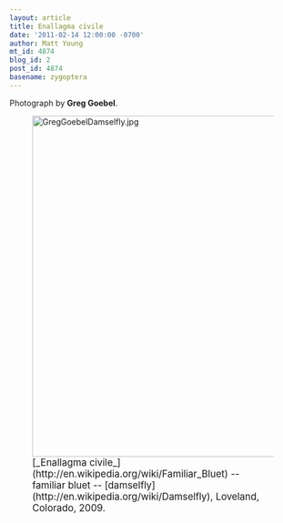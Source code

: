 ```yaml
---
layout: article
title: Enallagma civile
date: '2011-02-14 12:00:00 -0700'
author: Matt Young
mt_id: 4874
blog_id: 2
post_id: 4874
basename: zygoptera
---
```

Photograph by **Greg Goebel**.

<figure>
<img src="{{ site.baseurl }}/uploads/2011/GregGoebelDamselfly.jpg" alt="GregGoebelDamselfly.jpg" width="600" height="600" />
<figcaption markdown="span">
<big>[_Enallagma civile_](http://en.wikipedia.org/wiki/Familiar_Bluet) -- familiar bluet -- [damselfly](http://en.wikipedia.org/wiki/Damselfly), Loveland, Colorado, 2009.</big>

</figcaption>
</figure>

